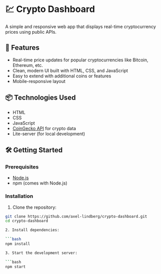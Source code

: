 # 💹 Crypto Dashboard

A simple and responsive web app that displays real-time cryptocurrency prices using public APIs.

## 🚀 Features

- Real-time price updates for popular cryptocurrencies like Bitcoin, Ethereum, etc.
- Clean, modern UI built with HTML, CSS, and JavaScript
- Easy to extend with additional coins or features
- Mobile-responsive layout

## 📦 Technologies Used

- HTML
- CSS
- JavaScript
- [CoinGecko API](https://www.coingecko.com/en/api) for crypto data
- Lite-server (for local development)

## 🛠️ Getting Started

### Prerequisites

- [Node.js](https://nodejs.org/)
- npm (comes with Node.js)

### Installation

1. Clone the repository:

```bash
git clone https://github.com/axel-lindberg/crypto-dashboard.git
cd crypto-dashboard

2. Install dependencies:

```bash
npm install

3. Start the development server:

```bash
npm start
